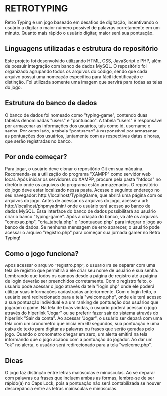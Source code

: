 # RETROTYPING

Retro Typing é um jogo baseado em desafios de digitação, incentivando o usuário a digitar o maior número possível de palavras corretamente em um minuto. Quanto mais rápido o usuário digitar, maior será sua pontuação.

## Linguagens utilizadas e estrutura do repositório

Este projeto foi desenvolvido utilizando HTML, CSS, JavaScript e PHP, além de possuir integração com banco de dados MySQL. O repositório foi organizado agrupando todos os arquivos do código, sendo que cada arquivo possui uma nomeação específica para fácil identificação e distinção. Foi utilizada somente uma imagem que servirá para todas as telas do jogo.

## Estrutura do banco de dados

O banco de dados foi nomeado como "typing-game", contendo duas tabelas denominadas "users" e "pontuacao". A tabela "users" é responsável por armazenar as informações dos usuários, tais como id, username e senha. Por outro lado, a tabela "pontuacao" é responsável por armazenar as pontuações dos usuários, juntamente com as respectivas datas e horas, que serão registradas no banco.

## Por onde começar?

Para jogar, o usuário deve clonar o repositório Git em sua máquina. Recomenda-se a utilização do programa "XAMPP" como servidor web local. Após iniciar os servidores do XAMPP, procure pela pasta "htdocs" no diretório onde os arquivos do programa estão armazenados. O repositório do jogo deve estar localizado nessa pasta. Acesse o seguinte endereço no seu navegador: http://localhost/TypingGame, que abrirá uma página com os arquivos do jogo. Antes de acessar os arquivos do jogo, acesse a url: http://localhost/phpmyadmin/ onde o usuário terá acesso ao banco de dados MySQL. Essa interface do banco de dados possibilitará ao usuário criar o banco "typing-game". Após a criação do banco, vá até os arquivos "conexao.php", "cria_tabela.php" e "pontuacao.php" para integrar o jogo ao banco de dados. Se nenhuma mensagem de erro aparecer, o usuário pode acessar o arquivo "registro.php" para começar sua jornada gamer no Retro Typing!

## Como o jogo funciona?

Após acessar o arquivo "registro.php", o usuário  irá se deparar com uma tela de registro que permitirá a ele criar seu nome de usuário e sua senha. Lembrando que todos os campos desde a página de registro até a página de login deverão ser preenchidos corretamente. Com o registro feito, o usuário pode acessar o jogo através da tela "login.php" onde ele poderá utilizar suas informações cadastradas anteriormente. Com o login feito, o usuário será redirecionado para a tela "welcome.php", onde ele terá acesso a sua pontuação individual e a um ranking de pontuação dos usuários que jogaram o game. Na tela de boas vindas, o usuário poderá acessar o jogo através do hiperlink "Jogar" ou se preferir fazer sair do sistema através do hiperlink "Sair da conta". Ao acessar "Jogar", o usuário ser depará com uma tela com um cronometro que inicia em 60 segundos, sua pontuação e uma caixa de texto para digitar as palavras ou frases que serão geradas pelo jogo. Quando o cronometro chegar em zero, um alerta emitirá na tela informando que o jogo acabou com a pontuação do jogador. Ao dar um "ok" no alerta, o usuário será redirecionado para a tela "welcome.php".

## Dicas

O jogo faz distinção entre letras maiúsculas e minúsculas. Ao se deparar com palavras ou frases que incluem ambas as formas, lembre-se de ser rápido(a) no Caps Lock, pois a pontuação não será contabilizada se houver descrepância entre as letras maiúsculas e minúsculas.
